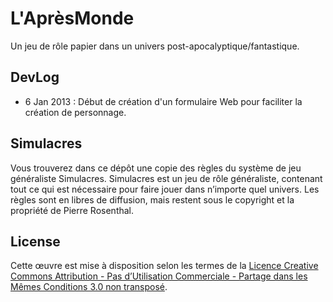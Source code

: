 L'AprèsMonde
============

Un jeu de rôle papier dans un univers post-apocalyptique/fantastique.

DevLog
------
- 6 Jan 2013 : Début de création d'un formulaire Web pour faciliter la création de personnage.

Simulacres
----------
Vous trouverez dans ce dépôt une copie des règles du système de jeu généraliste Simulacres.
Simulacres est un jeu de rôle généraliste, contenant tout ce qui est nécessaire pour faire jouer dans n’importe quel univers.
Les règles sont en libres de diffusion, mais restent sous le copyright et la propriété de Pierre Rosenthal.

License
-------
Cette œuvre est mise à disposition selon les termes de la [Licence Creative Commons Attribution - Pas d’Utilisation Commerciale - Partage dans les Mêmes Conditions 3.0 non transposé](https://creativecommons.org/licenses/by-nc-sa/3.0/).